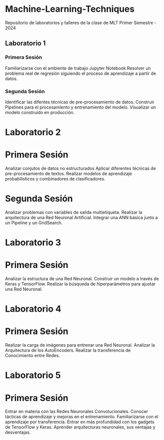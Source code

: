 # Machine-Learning-Techniques
Repositorio de laboratorios y talleres de la clase de MLT
Primer Semestre - 2024

## Laboratorio 1
### Primera Sesión
Familiarizarse con el ambiente de trabajo Jupyter Notebook
Resolver un problema real de regresión siguiendo el proceso de aprendizaje a partir de datos.
### Segunda Sesión
Identificar las difentes técnicas de pre-procesamiento de datos.
Construir Pipelines para el procesamiento y entrenamiento del modelo.
Visualizar un modelo construido en producción.

# Laboratorio 2
# Primera Sesión
Analizar conjutos de datos no estructurados
Aplicar diferentes técnicas de pre-procesamiento de textos.
Realizar modelos de aprendizaje probabilisticos y combinadores de clasificadores.
# Segunda Sesión
Analizar problemas con variables de salida multietiqueta.
Realizar la arquitectura de una Red Neuronal Artificial.
Integrar una ANN básica junto a un Pipeline y un GridSearch.

# Laboratorio 3
# Primera Sesión
Analizar la estructura de una Red Neuronal.
Construir un modelo a través de Keras y TensorFlow.
Realizar la búsqueda de hiperparámetros para ajustar una Red Neuronal.

# Laboratorio 4
# Primera Sesión
Realizar la carga de imágenes para entrenar una Red Neuronal.
Analizar la Arquitectura de los AutoEncoders.
Realizar la transferencia de Conocimiento entre Redes.

# Laboratorio 5
# Primera Sesión
Entrar en materia con las Redes Neuronales Convolucionales.
Conocer tácticas de aprendizaje y mejoras en el entrenamiento.
Familiarizarse con el aprendizaje por transferencia.
Entrar en más profundidad con los gadgets de TensorFlow y Keras.
Aprender arquitecturas neuronales, sus ventajas y desventajas.
